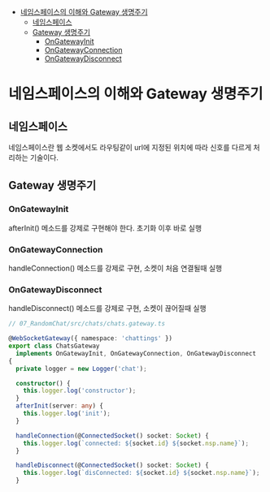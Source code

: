 <!-- TOC -->

- [네임스페이스의 이해와 Gateway 생명주기](#%EB%84%A4%EC%9E%84%EC%8A%A4%ED%8E%98%EC%9D%B4%EC%8A%A4%EC%9D%98-%EC%9D%B4%ED%95%B4%EC%99%80-gateway-%EC%83%9D%EB%AA%85%EC%A3%BC%EA%B8%B0)
  - [네임스페이스](#%EB%84%A4%EC%9E%84%EC%8A%A4%ED%8E%98%EC%9D%B4%EC%8A%A4)
  - [Gateway 생명주기](#gateway-%EC%83%9D%EB%AA%85%EC%A3%BC%EA%B8%B0)
    - [OnGatewayInit](#ongatewayinit)
    - [OnGatewayConnection](#ongatewayconnection)
    - [OnGatewayDisconnect](#ongatewaydisconnect)

<!-- /TOC -->

# 네임스페이스의 이해와 Gateway 생명주기

## 네임스페이스
네임스페이스란 웹 소켓에서도 라우팅같이 url에 지정된 위치에 따라 신호를 다르게 처리하는 기술이다.

## Gateway 생명주기
### OnGatewayInit
afterInit() 메소드를 강제로 구현해야 한다. 초기화 이후 바로 실행
### OnGatewayConnection
handleConnection() 메소드를 강제로 구현, 소켓이 처음 연결될때 실행
### OnGatewayDisconnect
handleDisconnect() 메소드를 강제로 구현, 소켓이 끊어질때 실행

``` typescript
// 07_RandomChat/src/chats/chats.gateway.ts

@WebSocketGateway({ namespace: 'chattings' })
export class ChatsGateway
  implements OnGatewayInit, OnGatewayConnection, OnGatewayDisconnect
{
  private logger = new Logger('chat');

  constructor() {
    this.logger.log('constructor');
  }
  afterInit(server: any) {
    this.logger.log('init');
  }

  handleConnection(@ConnectedSocket() socket: Socket) {
    this.logger.log(`connected: ${socket.id} ${socket.nsp.name}`);
  }

  handleDisconnect(@ConnectedSocket() socket: Socket) {
    this.logger.log(`disConnected: ${socket.id} ${socket.nsp.name}`);
  }

```
